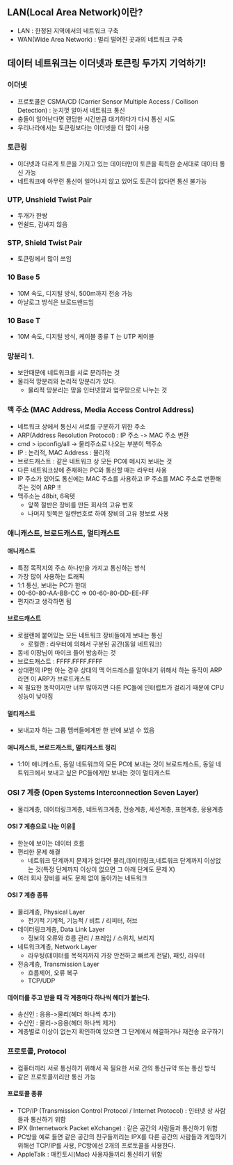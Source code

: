 ## LAN(Local Area Network)이란?
- LAN : 한정된 지역에서의 네트워크 구축
- WAN(Wide Area Network) : 멀리 떨어진 곳과의 네트워크 구축

## 데이터 네트워크는 이더넷과 토큰링 두가지 기억하기! 

### 이더넷 
- 프로토콜은 CSMA/CD (Carrier Sensor Multiple Access / Collison Detection) : 눈치껏 알아서 네트워크 통신
- 충돌이 일어난다면 랜덤한 시간만큼 대기하다가 다시 통신 시도
- 우리나라에서는 토큰링보다는 이더넷을 더 많이 사용 

### 토큰링
- 이더넷과 다르게 토큰을 가지고 있는 데이터만이 토큰을 획득한 순서대로 데이터 통신 가능
- 네트워크에 아무런 통신이 일어나지 않고 있어도 토큰이 없다면 통신 불가능 

### UTP, Unshield Twist Pair
- 두개가 한쌍
- 언쉴드, 감싸지 않음
### STP, Shield Twist Pair
- 토큰링에서 많이 쓰임

### 10 Base 5
- 10M 속도, 디지털 방식, 500m까지 전송 가능
- 아날로그 방식은 브로드밴드임
### 10 Base T
- 10M 속도, 디지털 방식, 케이블 종류 T 는 UTP 케이블

### 망분리 1.
- 보안때문에 네트워크를 서로 분리하는 것
- 물리적 망분리와 논리적 망분리가 있다.
  - 물리적 망분리는 망을 인터넷망과 업무망으로 나누는 것

### 맥 주소 (MAC Address, Media Access Control Address)
- 네트워크 상에서 통신시 서로를 구분하기 위한 주소
- ARP(Address Resolution Protocol) : IP 주소 -> MAC 주소 변환
- cmd > ipconfig/all -> 물리주소로 나오는 부분이 맥주소
- IP : 논리적, MAC Address : 물리적
- 브로드캐스트 : 같은 네트워크 상 모든 PC에 메시지 보내는 것
- 다른 네트워크상에 존재하는 PC와 통신할 때는 라우터 사용
- IP 주소가 있어도 통신에는 MAC 주소를 사용하고 IP 주소를 MAC 주소로 변환해주는 것이 ARP !!
- 맥주소는 48bit, 6옥텟  
  - 앞쪽 절반은 장비를 만든 회사의 고유 번호
  - 나머지 뒷쪽은 일련번호로 하여 장비의 고유 정보로 사용 

### 애니캐스트, 브로드캐스트, 멀티캐스트

#### 애니캐스트
- 특정 목적지의 주소 하나만을 가지고 통신하는 방식
- 가장 많이 사용하는 트래픽
- 1:1 통신, 보내는 PC가 한대
- 00-60-80-AA-BB-CC => 00-60-80-DD-EE-FF
- 편지라고 생각하면 됨
#### 브로드캐스트
- 로컬랜에 붙어있는 모든 네트워크 장비들에게 보내는 통신
    - 로컬랜 : 라우터에 의해서 구분된 공간(동일 네트워크)
- 동네 이장님이 마이크 들어 방송하는 것
- 브로드캐스트 : FFFF.FFFF.FFFF
- 상대편의 IP만 아는 경우 상대의 맥 어드레스를 알아내기 위해서 하는 동작이 ARP라면 이 ARP가 브로드캐스트 
- 꼭 필요한 동작이지만 너무 많아지면 다른 PC들에 인터럽트가 걸리기 때문에 CPU 성능이 낮아짐 
#### 멀티캐스트
- 보내고자 하는 그룹 멤버들에게만 한 번에 보낼 수 있음
#### 애니캐스트, 브로드캐스트, 멀티캐스트 정리 
- 1:1이 애니캐스트, 동일 네트워크의 모든 PC에 보내는 것이 브로드캐스트, 동일 네트워크에서 보내고 싶은 PC들에게만 보내는 것이 멀티캐스트 

### OSI 7 계층 (Open Systems Interconnection Seven Layer)
- 물리계층, 데이터링크계층, 네트워크계층, 전송계층, 세션계층, 표현계층, 응용계층 
#### OSI 7 계층으로 나눈 이유🥸 
- 한눈에 보이는 데이터 흐름
- 편리한 문제 해결 
    - 네트워크 단계까지 문제가 없다면 물리,데이터링크,네트워크 단계까지 이상없는 것(특정 단계까지 이상이 없으면 그 아래 단계도 문제 X)
- 여러 회사 장비를 써도 문제 없이 돌아가는 네트워크
#### OSI 7 계층 종류
- 물리계층, Physical Layer
    - 전기적 기계적, 기능적 / 비트 / 리피터, 허브
- 데이터링크계층, Data Link Layer
    - 정보의 오류와 흐름 관리 / 프레임 / 스위치, 브리지 
- 네트워크계층, Network Layer
    - 라우팅(데이터를 목적지까지 가장 안전하고 빠르게 전달), 패킷, 라우터
- 전송계층, Transmission Layer
    - 흐름제어, 오류 복구 
    - TCP/UDP
#### 데이터를 주고 받을 때 각 계층마다 하나씩 헤더가 붙는다.
- 송신인 : 응용->물리(헤더 하나씩 추가)
- 수신인 : 물리->응용(헤더 하나씩 제거)
- 계층별로 이상이 없는지 확인하여 있으면 그 단계에서 해결하거나 재전송 요구하기 

### 프로토콜, Protocol
- 컴퓨터끼리 서로 통신하기 위해서 꼭 필요한 서로 간의 통신규약 또는 통신 방식
- 같은 프로토콜끼리만 통신 가능
#### 프로토콜 종류
- TCP/IP (Transmission Control Protocol / Internet Protocol) : 인터넷 상 사람들과 통신하기 위함
- IPX (Internetwork Packet eXchange) : 같은 공간의 사람들과 통신하기 위함
- PC방을 예로 들면 같은 공간의 친구들끼리는 IPX를 다른 공간의 사람들과 게임하기 위해선 TCP/IP를 사용, PC방에선 2개의 프로토콜을 사용한다.
- AppleTalk : 매킨토시(Mac) 사용자들끼리 통신하기 위함 
